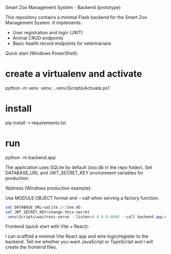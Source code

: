 Smart Zoo Management System - Backend (prototype)

This repository contains a minimal Flask backend for the Smart Zoo Management System. It implements:
- User registration and login (JWT)
- Animal CRUD endpoints
- Basic health record endpoints for veterinarians

Quick start (Windows PowerShell):

# create a virtualenv and activate
python -m venv .venv; .\.venv\Scripts\Activate.ps1
# install
pip install -r requirements.txt
# run
python -m backend.app

The application uses SQLite by default (zoo.db in the repo folder). Set DATABASE_URL and JWT_SECRET_KEY environment variables for production.

Waitress (Windows production example):

Use MODULE:OBJECT format and --call when serving a factory function.

```powershell
set DATABASE_URL=sqlite:///zoo.db
set JWT_SECRET_KEY=change-this-secret
.venv\Scripts\waitress-serve --listen=0.0.0.0:8000 --call backend.app:create_app
```

Frontend (quick start with Vite + React):

I can scaffold a minimal Vite React app and wire login/register to the backend. Tell me whether you want JavaScript or TypeScript and I will create the frontend files.
